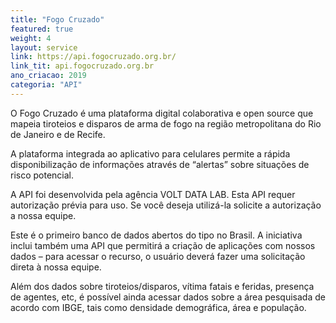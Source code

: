 ```yaml
---
title: "Fogo Cruzado"
featured: true
weight: 4
layout: service
link: https://api.fogocruzado.org.br/
link_tit: api.fogocruzado.org.br
ano_criacao: 2019
categoria: "API"
---
```


O Fogo Cruzado é uma plataforma digital colaborativa e open source que mapeia tiroteios e disparos de arma de fogo na região metropolitana do Rio de Janeiro e de Recife.

A plataforma integrada ao aplicativo para celulares permite a rápida disponibilização de informações através de “alertas” sobre situações de risco potencial.

A API foi desenvolvida pela agência VOLT DATA LAB. Esta API requer autorização prévia para uso. Se você deseja utilizá-la solicite a autorização a nossa equipe.

Este é o primeiro banco de dados abertos do tipo no Brasil. A iniciativa inclui também uma API que permitirá a criação de aplicações com nossos dados – para acessar o recurso, o usuário deverá fazer uma solicitação direta à nossa equipe.

Além dos dados sobre tiroteios/disparos, vítima fatais e feridas, presença de agentes, etc, é possível ainda acessar dados sobre a área pesquisada de acordo com IBGE, tais como densidade demográfica, área e população.
